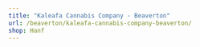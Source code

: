 ```yaml
---
title: "Kaleafa Cannabis Company - Beaverton"
url: /beaverton/kaleafa-cannabis-company-beaverton/
shop: Hanf
---
```

